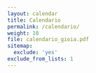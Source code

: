 ```yaml
---
layout: calendar
title: Calendario
permalink: /calendario/
weight: 10
file: calendario_gioia.pdf
sitemap:
  exclude: 'yes'
exclude_from_lists: 1
---
```

